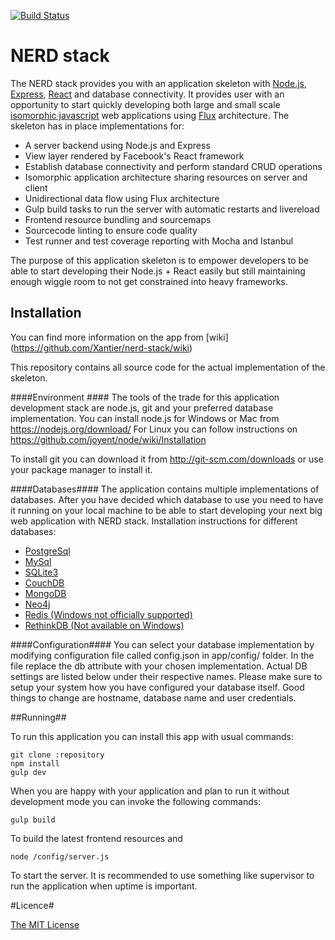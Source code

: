 [![Build Status](https://travis-ci.org/Xantier/nerd-stack.svg)](https://travis-ci.org/Xantier/nerd-stack)

# NERD stack #

The NERD stack provides you with an application skeleton with [Node.js](https://nodejs.org/), [Express](http://expressjs.com/), [React](https://facebook.github.io/react/) and database connectivity. It provides user with an opportunity to start quickly developing both large and small scale [isomorphic javascript](http://nerds.airbnb.com/isomorphic-javascript-future-web-apps/) web applications using [Flux](https://facebook.github.io/flux/) architecture. The skeleton has in place implementations for:

- A server backend using Node.js and Express
- View layer rendered by Facebook's React framework 
- Establish database connectivity and perform standard CRUD operations
- Isomorphic application architecture sharing resources on server and client
- Unidirectional data flow using Flux architecture
- Gulp build tasks to run the server with automatic restarts and livereload
- Frontend resource bundling and sourcemaps
- Sourcecode linting to ensure code quality
- Test runner and test coverage reporting with Mocha and Istanbul

The purpose of this application skeleton is to empower developers to be able to start developing their Node.js + React easily but still maintaining enough wiggle room to not get constrained into heavy frameworks.


## Installation ##

You can find more information on the app from [wiki] (https://github.com/Xantier/nerd-stack/wiki)

This repository contains all source code for the actual implementation of the skeleton.

####Environment ####
The tools of the trade for this application development stack are node.js, git and your preferred database implementation. 
You can install node.js for Windows or Mac from https://nodejs.org/download/
For Linux you can follow instructions on https://github.com/joyent/node/wiki/Installation

To install git you can download it from http://git-scm.com/downloads or use your package manager to install it.

####Databases####
The application contains multiple implementations of databases. After you have decided which database to use you need to have it running on your local machine to be able to start developing your next big web application with NERD stack. Installation instructions for different databases:

- [PostgreSql](https://wiki.postgresql.org/wiki/Detailed_installation_guides)
- [MySql](https://dev.mysql.com/doc/refman/5.1/en/installing.html)
- [SQLite3](http://www.tutorialspoint.com/sqlite/sqlite_installation.htm)
- [CouchDB](http://docs.couchdb.org/en/latest/install/)
- [MongoDB](http://docs.mongodb.org/manual/installation/#installation-guides)
- [Neo4j](http://neo4j.com/docs/stable/server-installation.html) 
- [Redis (Windows not officially supported)](http://redis.io/download)
- [RethinkDB (Not available on Windows)](http://rethinkdb.com/docs/install/)

####Configuration####
You can select your database implementation by modifying configuration file called config.json in app/config/ folder. In the file replace the db attribute with your chosen implementation. Actual DB settings are listed below under their respective names. Please make sure to setup your system how you have configured your database itself. Good things to change are hostname, database name and user credentials.

##Running##

To run this application you can install this app with usual commands:
````
git clone :repository
npm install
gulp dev
````

When you are happy with your application and plan to run it without development mode  you can invoke the following commands:
````
gulp build 
```` 
To build the latest frontend resources and
```` 
node /config/server.js 
```` 
To start the server.
It is recommended to use something like supervisor to run the application when uptime is important.



#Licence#


[The MIT License](http://opensource.org/licenses/mit-license.php)

